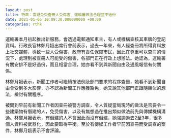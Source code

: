 ```yaml
---
layout: post
title: 特首：需避免受查冊人受傷害　運輸署做法合理並不過份
date: 2021-01-05 10:09:30.000000000 +08:00
categories: rthk
---
```


運輸署本月初起推出新服務，會透過電郵通知車主，有人或機構查核其車牌的登記資料。行政長官林鄭月娥出席行會前表示，過去一年來，有人經查冊將所得資料放上社交媒體，導致一些人受傷害，政府有責任保障市民，因此在尊重可以查冊的情況下，處理到被查冊人可能受的傷害，各部門正在行政上想辦法。她認為，運輸署有關安排不是好過份，而且相當合理，她亦看不到與新聞自由及通風報信有何關係。

林鄭月娥表示，新聞工作者可繼續按法例及部門要求的程序查冊，她看不到新聞自由會受到多大影響，亦不認為新聞工作應獲豁免，她又說其他部門正跟隨類似的想法，檢討有關程序。

被問到早前有新聞工作者因查冊被警方調查，令人質疑當局現時的做法是否要令一些建築物有僭建的人，免受傷害，以及有無想過在推出類似做法前先與傳媒機構溝通。林鄭月娥表示，有僭建的人不會因此而沒有僭建，她強調過去2至3年，很多個人資料被武器化，因此要取得平衡。至於有傳媒工作者早前因查冊而受調查的案件，林鄭月娥表示不會評論。
